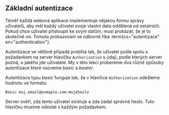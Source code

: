 ## Základní autentizace

Téměř každá webová aplikace implementuje nějakou formu správy uživatelů, aby měl každý uživatel svoje vlastní data oddělená od ostatních. Pokud chce uživatel přistoupit ke svým datům, musí prokázat, že je to skutečně on. Tomuto prokazování se odborně říká :term{cs="autentizace" en="authentication"}. 

Autentizace ve většině případá probíhá tak, že uživatel pošle spolu s požadavkem na server hlavičku `Authorization` s údaji, podle kterých server pozná, o jakého jde uživatele. My v této lekci probereme dva různé způsoby autentizace které nazveme *basic* a *bearer*. 

Autentizace typu *basic* funguje tak, že v hlavičce `Authorization` odešleme hodnotu ve formátu

```
Basic muj.email@exmaple.com:mojeheslo
```

Server ověří, zda tento uživatel existuje a zda zadal správné heslo. Tuto hlavičku musíme odeslat s každým požadavkem. 
